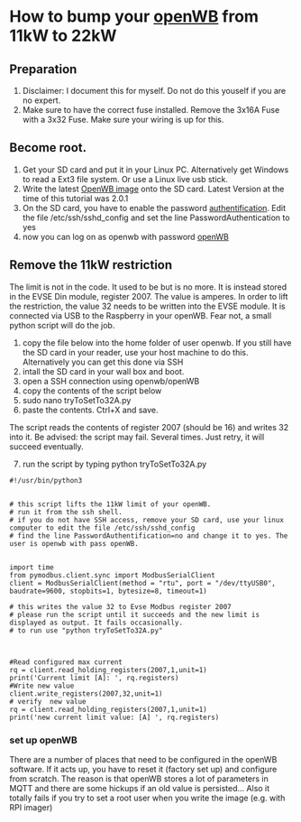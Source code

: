 # How to bump your [openWB](https://openwb.de/) from 11kW to 22kW

## Preparation

1. Disclaimer: I document this for myself. Do not do this youself if you are no expert. 
2. Make sure to have the correct fuse installed. Remove the 3x16A Fuse with a 3x32 Fuse. Make sure your wiring is up for this. 

## Become root. 

1. Get your SD card and put it in your Linux PC. Alternatively get Windows to read a Ext3 file system. Or use a Linux live usb stick.
2. Write the latest [OpenWB image](https://openwb.de/forum/viewtopic.php?t=7212) onto the SD card. Latest Version at the time of this tutorial was 2.0.1
3. On the SD card, you have to enable the password [authentification](https://serverpilot.io/docs/how-to-enable-ssh-password-authentication/). Edit the file /etc/ssh/sshd_config and set the line PasswordAuthentication to yes
4. now you can log on as openwb with password [openWB](https://openwb.de/forum/viewtopic.php?t=5668&start=50)



## Remove the 11kW restriction
The limit is not in the code. It used to be but is no more. It is instead stored in the EVSE Din module, register 2007. The value is amperes. In order to lift the restriction, the value 32 needs to be written into the EVSE module. It is connected via USB to the Raspberry in your openWB. Fear not, a small python script will do the job.

1. copy the file below into the home folder of user openwb. If you still have the SD card in your reader, use your host machine to do this. Alternatively you can get this done via SSH
2. intall the SD card in your wall box and boot. 
3. open a SSH connection using openwb/openWB
4. copy the contents of the script below
5. sudo nano tryToSetTo32A.py
6. paste the contents. Ctrl+X and save.

The script reads the contents of register 2007 (should be 16) and writes 32 into it. 
Be advised: the script may fail. Several times. Just retry, it will succeed eventually. 

7. run the script by typing python tryToSetTo32A.py




```
#!/usr/bin/python3


# this script lifts the 11kW limit of your openWB.
# run it from the ssh shell.
# if you do not have SSH access, remove your SD card, use your linux computer to edit the file /etc/ssh/sshd_config
# find the line PasswordAuthentification=no and change it to yes. The user is openwb with pass openWB.


import time
from pymodbus.client.sync import ModbusSerialClient
client = ModbusSerialClient(method = "rtu", port = "/dev/ttyUSB0", baudrate=9600, stopbits=1, bytesize=8, timeout=1)

# this writes the value 32 to Evse Modbus register 2007
# please run the script until it succeeds and the new limit is displayed as output. It fails occasionally.
# to run use "python tryToSetTo32A.py"



#Read configured max current
rq = client.read_holding_registers(2007,1,unit=1)
print('Current limit [A]: ', rq.registers)
#Write new value
client.write_registers(2007,32,unit=1)
# verify  new value
rq = client.read_holding_registers(2007,1,unit=1)
print('new current limit value: [A] ', rq.registers)
```


### set up openWB
There are a number of places that need to be configured in the openWB software. 
If it acts up, you have to reset it (factory set up) and configure from scratch. The reason is that openWB stores a lot of parameters in MQTT and there are some hickups if an old value is persisted... Also it totally fails if you try to set a root user when you write the image (e.g. with RPI imager)
 